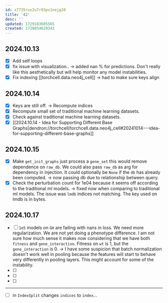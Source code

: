 ```yaml
---
id: x7735rux2u7r93pv1nejg20
title: '42'
desc: ''
updated: 1729183605565
created: 1728854629343
---
```


## 2024.10.13

- [x] Add self loops
- [x] fix issue with visualization.. → added nan % for predictions. Don't really like this aesthetically but will help monitor any model instabilities.
- [x] Fix indexing [[torchcell.data.neo4j_cell]] → had to make sure keys align

## 2024.10.14

- [x] Keys are still off. → Recompute indices
- [x] Recompute small set of traditional machine learning datasets.
- [x] Check against traditional machine learning datasets.
- [x] [[2024.10.14 - Idea for Supporting Different Base Graphs|dendron://torchcell/torchcell.data.neo4j_cell#20241014---idea-for-supporting-different-base-graphs]]

## 2024.10.15

- [x] Make `get_init_graphs` just process a `gene_set` this would remove dependence on `raw_db`. We could also pass `raw_db` as arg for dependency in injection. It could optionally be `None` if the `db` has already been computed. → now passing db due to relationship between query.
- [x] Check the perturbation count for 1e04 because it seems off according to the traditional ml models. → fixed now when comparing to traditional ml models. The issue was `lmdb` indices not matching. The key used on lmdb is in bytes.

## 2024.10.17

- [ ] `1e5` models on `GH` are failing with nans in loss. We need more regularization. We are not yet doing a phenotype difference. I am not sure how much sense it makes now considering that we have both `fitness` and `gene_interaction`. Fitness on `wt` is 1, but the `gene_interaction` is 0. → I have some suspicion that batch normalization doesn't work well in pooling because the features will start to behave very differently in pooling layers. This might account for some of the instability.
- [ ]
- [ ]
- [ ]

***

- [ ] in `IndexSplit` changes `indices` to `index`...
